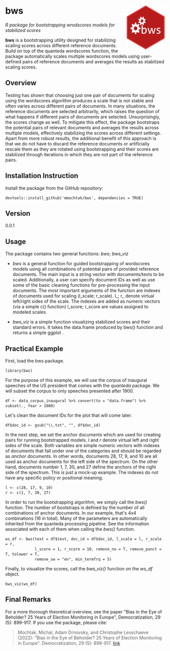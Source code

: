 # bws <img src="/man/bws.png" style="max-width:100%;" height="139" align="right">
*R package for bootstrapping wrodscores models for stabilized scores*

**bws** is a bootstrapping utility designed for stabilizing scaling scores across different reference documents. Build on top of the quanteda wordscores function, the package automatically scales multiple wordscores models using user-defined pairs of reference documents and averages the results as stabilized scaling scores.

## Overview
Testing has shown that choosing just one pair of documents for scaling using the wordscores algorithm produces a scale that is not stable and often varies across different pairs of documents. In many situations, the reference documents are selected arbitrarily, which raises the question of what happens if different pairs of documents are selected. Unsurprisingly, the scores change as well. To mitigate this effect, the package bootstraps the potential pairs of relevant documents and averages the results across multiple models, effectively stabilizing the scores across different settings. Apart from more robust results, the additional benefit of this approach is that we do not have to discard the reference documents or artificially rescale them as they are rotated using bootstrapping and their scores are stabilized through iterations in which they are not part of the reference pairs.

## Installation Instruction
Install the package from the GitHub repository:
```
devtools::install_github('mmochtak/bws', dependencies = TRUE)
```
## Version
0.0.1

## Usage
The package contains two general functions: *bws*; *bws_viz*

-	*bws* is a general function for guided bootstrapping of wordscores models using all combinations of potential pairs of provided reference documents. The main input is a string vector with documents/texts to be scaled. Additionally, a user can specify document IDs as well as use some of the basic cleaning functions for pre-processing the input documents. The most important arguments of the function are indexes of documents used for scaling (l_scale; r_scale). l_; r_ denote virtual left/right sides of the scale. The indexes are added as numeric vectors (via a simple c() function) l_score; r_score are values assigned to modeled scales.

-	*bws_viz* is a simple function visualizing stabilized scores and their standard errors. It takes the data.frame produced by bws() function and returns a simple ggplot . 

## Practical Example
First, load the bws package.

```
library(bws)
```

For the purpose of this example, we will use the corpus of inaugural speeches of the US president that comes with the *quanteda* package. We will subset the corpus to only speeches presented after 1900.

```
df <- data_corpus_inaugural %>% convert(to = "data.frame") %>% subset(., Year > 1900)
```

Let's clean the document IDs for the plot that will come later.

```
df$doc_id <- gsub("\\.txt", "", df$doc_id)
```

In the next step, we set the anchor documents which are used for creating pairs for running bootstrapped models. *l* and *r* denote virtual left and right sides of the scale. Both variables are simple numeric vectors with indexes of documents that fall under one of the categories and should be regarded as *anchor documents*. In other words, documents 28, 17, 9, and 10 are all used as anchor documents for the left side of the spectrum. On the other hand, documents number 1, 7, 30, and 27 define the anchors of the right side of the spectrum. This is just a mock-up example. The indexes do not have any specific policy or positional meaning. 

```
l <- c(28, 17, 9, 10)
r <- c(1, 7, 30, 27)
```

In order to run the bootstrapping algorithm, we simply call the *bws()* function. The number of bootstraps is defined by the number of all combinations of anchor documents. In our example, that's 4x4 combinations (16 in total). Many of the parameters are automatically inherited from the quanteda processing pipeline. See the information associated with each of them when calling the *bws()* function.

```
ws_df <- bws(text = df$text, doc_id = df$doc_id, l_scale = l, r_scale = r,
             l_score = 1, r_score = 10, remove_no = T, remove_punct = T, tolower = T, 
             remove_sw = "en", min_termfrq = 5)
```

Finally, to visualize the scores, call the *bws_viz()* function on the *ws_df* object.

```
bws_viz(ws_df)
```

## Final Remarks
For a more thorough theoretical overview, see the paper "Bias in the Eye of Beholder? 25 Years of Election Monitoring in Europe", Democratization, 29 (5): 899-917. If you use the package, please cite:
> Mochtak, Michal, Adam Drnovsky, and Christophe Lesschaeve (2022): "Bias in the Eye of Beholder? 25 Years of Election Monitoring in Europe". Democratization, 29 (5): 899-917. [link](https://www.tandfonline.com/doi/full/10.1080/13510347.2021.2019219)
